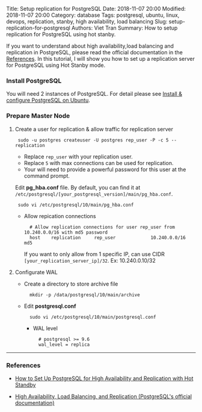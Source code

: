 Title: Setup replication for PostgreSQL
Date: 2018-11-07 20:00
Modified: 2018-11-07 20:00
Category: database
Tags: postgresql, ubuntu, linux, devops, replication, stanby, high availability, load balancing
Slug: setup-replication-for-postgresql
Authors: Viet Tran
Summary: How to setup replication for PostgreSQL using hot stanby.


If you want to understand about high availability,load balancing and replication in PostgreSQL, please read the official documentation in the [References](#References). In this tutorial, I will show you how to set up a replication server for PostgreSQL using Hot Stanby mode.

### Install PostgreSQL

You will need 2 instances of PostgreSQL. For detail please see [Install & configure PostgreSQL on Ubuntu](https://viettran.me/install-n-configure-postgresql-on-ubuntu.html).

### Prepare Master Node

1. Create a user for replication & allow traffic for replication server

        sudo -u postgres createuser -U postgres rep_user -P -c 5 --replication
    - Replace `rep_user` with your replication user.
    - Replace `5` with max connections can be used for replication.
    - Your will need to provide a powerful password for this user at the command prompt.
    
    Edit **pg_hba.conf** file. By default, you can find it at `/etc/postgresql/[your_postgresql_version]/main/pg_hba.conf`.

        sudo vi /etc/postgresql/10/main/pg_hba.conf
    - Allow repication connections

            # Allow replication connections for user rep_user from 10.240.0.0/16 with md5 password
            host    replication     rep_user             10.240.0.0/16           md5
        If you want to only allow from 1 specific IP, can use CIDR `[your_replication_server_ip]/32`. Ex: 10.240.0.10/32

2. Configurate WAL
    - Create a directory to store archive file
            
            mkdir -p /data/postgresql/10/main/archive
    - Edit **postgresql.conf**

            sudo vi /etc/postgresql/10/main/postgresql.conf
        - WAL level
                
                # postgresql >= 9.6
                wal_level = replica

---

### References

- [How to Set Up PostgreSQL for High Availability and Replication with Hot Standby](https://cloud.google.com/community/tutorials/setting-up-postgres-hot-standby)

- [High Availability, Load Balancing, and Replication (PostgreSQL's official documentation)](https://www.postgresql.org/docs/10/high-availability.html)